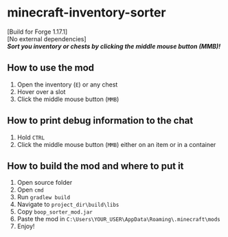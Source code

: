 # minecraft-inventory-sorter
[Build for Forge 1.17.1]  
[No external dependencies]  
***Sort you inventory or chests by clicking the middle mouse button (MMB)!***  

## How to use the mod
1. Open the inventory (`E`) or any chest
1. Hover over a slot
1. Click the middle mouse button (`MMB`)

## How to print debug information to the chat
1. Hold `CTRL`
1. Click the middle mouse button (`MMB`) either on an item or in a container

## How to build the mod and where to put it
1. Open source folder
1. Open `cmd`
1. Run `gradlew build`
1. Navigate to `project_dir\build\libs`
1. Copy `boop_sorter_mod.jar`
1. Paste the mod in `C:\Users\YOUR_USER\AppData\Roaming\.minecraft\mods`
1. Enjoy!
